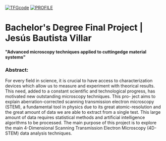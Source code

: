 [![TFGcode](https://img.shields.io/badge/TFG_code%20-%23323330.svg?&style=for-the-badge&logo=repositório&logoColor=black&color=257d00)](https://github.com/jesusBV20/STEM_methods)
[![PROFILE](https://img.shields.io/badge/profile%20-%23323330.svg?&style=for-the-badge&logo=perfil&logoColor=black&color=00326b)](https://github.com/jesusBV20)

# Bachelor's Degree Final Project | Jesús Bautista Villar
**"Advanced microscopy techniques applied to cuttingedge material systems"**

### Abstract:

For every field in science, it is crucial to have access to characterization devices which allow
us to measure and experiment with theorical results. This need, added to a constant scientific
and technological progress, has motivated new outstanding microscopy techniques. This pro-
ject aims to explain aberration-corrected scanning transmission electron microscopy (STEM),
a fundamental tool in physics due to its great atomic-resolution and the great amount of
data we are able to extract from a single test. This large amount of data requires statistical
methods and artificial intelligence algorithms to be processed. The main purpose of this
project is to explore the main 4-Dimensional Scanning Transmission Electron Microscopy
(4D-STEM) data analysis techniques.
